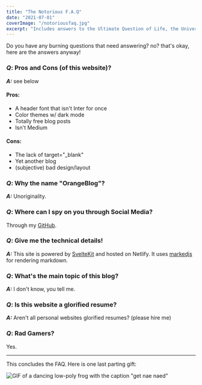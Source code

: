 ```yaml
---
title: "The Notorious F.A.Q"
date: "2021-07-01"
coverImage: "/notoriousfaq.jpg"
excerpt: "Includes answers to the Ultimate Question of Life, the Universe, and Everything!"
---
```


Do you have any burning questions that need answering? no? that's okay, here are the answers anyway!

### *Q*: Pros and Cons (of this website)?
***A:*** see below

#### Pros:
- A header font that isn't Inter for once
- Color themes w/ dark mode
- Totally free blog posts
- Isn't Medium

#### Cons:
- The lack of target="_blank"
- Yet another blog
- (subjective) bad design/layout

### *Q*: Why the name "OrangeBlog"?
***A:*** Unoriginality.

### *Q*: Where can I spy on you through Social Media?
Through my [GitHub](https://github.com/orangeburrito).

### *Q*: Give me the technical details!
***A:*** This site is powered by [SvelteKit](https://kit.svelte.dev/) and hosted on Netlify.
It uses [markedjs](https://markedjs.org) for rendering markdown.

### *Q*: What's the main topic of this blog?
***A:*** I don't know, you tell me.

### *Q*: Is this website a glorified resume?
***A:*** Aren't all personal websites glorified resumes? (please hire me)

### *Q*: Rad Gamers?
Yes.

___ 

This concludes the FAQ. Here is one last parting gift:

![GIF of a dancing low-poly frog with the caption "get nae naed"](https://cdn2.scratch.mit.edu/get_image/gallery/25749872_170x100.png)